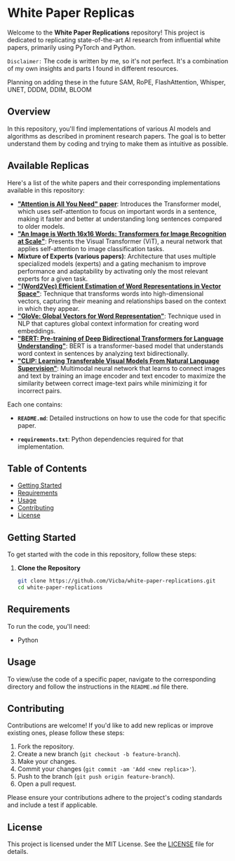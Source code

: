 # White Paper Replicas

Welcome to the **White Paper Replications** repository! This project is dedicated to replicating state-of-the-art AI research from influential white papers, primarily using PyTorch and Python.

`Disclaimer:` The code is written by me, so it's not perfect. It's a combination of my own insights and parts I found in different resources.

Planning on adding these in the future
SAM, RoPE, FlashAttention, Whisper, UNET, DDDM, DDIM, BLOOM

## Overview

In this repository, you'll find implementations of various AI models and algorithms as described in prominent research papers. The goal is to better understand them by coding and trying to make them as intuitive as possible.

## Available Replicas

Here's a list of the white papers and their corresponding implementations available in this repository:

- **["Attention is All You Need" paper](https://arxiv.org/abs/1706.03762)**: Introduces the Transformer model, which uses self-attention to focus on important words in a sentence, making it faster and better at understanding long sentences compared to older models.
- **["An Image is Worth 16x16 Words: Transformers for Image Recognition at Scale"](https://arxiv.org/abs/2010.11929)**: Presents the Visual Transformer (ViT), a neural network that applies self-attention to image classification tasks.
- **Mixture of Experts (various papers)**: Architecture that uses multiple specialized models (experts) and a gating mechanism to improve performance and adaptability by activating only the most relevant experts for a given task.
- **["(Word2Vec) Efficient Estimation of Word Representations in Vector Space"](https://arxiv.org/pdf/1301.3781)**: Technique that transforms words into high-dimensional vectors, capturing their meaning and relationships based on the context in which they appear.
- **["GloVe: Global Vectors for Word Representation"](https://nlp.stanford.edu/pubs/glove.pdf)**: Technique used in NLP that captures global context information for creating word embeddings.
- **["BERT: Pre-training of Deep Bidirectional Transformers for Language Understanding"](https://arxiv.org/pdf/1810.04805)**: BERT is a transformer-based model that understands word context in sentences by analyzing text bidirectionally.
- **["CLIP: Learning Transferable Visual Models From Natural Language Supervision"](https://arxiv.org/pdf/2103.00020)**: Multimodal neural network that learns to connect images and text by training an image encoder and text encoder to maximize the similarity between correct image-text pairs while minimizing it for incorrect pairs.

Each one contains:
- **`README.md`**: Detailed instructions on how to use the code for that specific paper.
<!-- - **`main.py`**: The main script to run the implementation. -->
- **`requirements.txt`**: Python dependencies required for that implementation.
<!-- - **`data/`**: Dataset and other necessary files (if applicable). -->

## Table of Contents

- [Getting Started](#getting-started)
- [Requirements](#requirements)
- [Usage](#usage)
- [Contributing](#contributing)
- [License](#license)

## Getting Started

To get started with the code in this repository, follow these steps:

1. **Clone the Repository**

   ```bash
   git clone https://github.com/Vicba/white-paper-replications.git
   cd white-paper-replications
   ```
   
## Requirements

To run the code, you'll need:

- Python

## Usage

To view/use the code of a specific paper, navigate to the corresponding directory and follow the instructions in the `README.md` file there. 

## Contributing

Contributions are welcome! If you'd like to add new replicas or improve existing ones, please follow these steps:

1. Fork the repository.
2. Create a new branch (`git checkout -b feature-branch`).
3. Make your changes.
4. Commit your changes (`git commit -am 'Add <new replica>'`).
5. Push to the branch (`git push origin feature-branch`).
6. Open a pull request.

Please ensure your contributions adhere to the project's coding standards and include a test if applicable.

## License

This project is licensed under the MIT License. See the [LICENSE](LICENSE) file for details.
